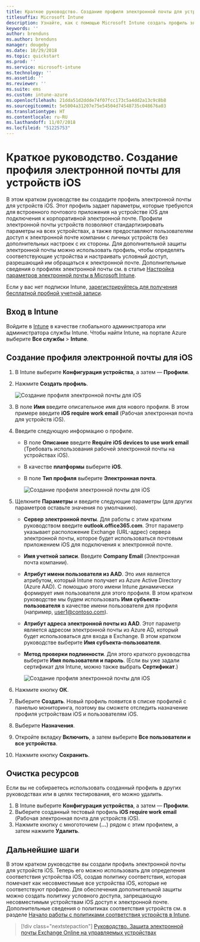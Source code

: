 ```yaml
---
title: Краткое руководство. Создание профиля электронной почты для устройств iOS
titlesuffix: Microsoft Intune
description: Узнайте, как с помощью Microsoft Intune создать профиль электронной почты устройства для безопасного подключения устройств iOS к корпоративной электронной почте.
keywords: ''
author: brenduns
ms.author: brenduns
manager: dougeby
ms.date: 10/29/2018
ms.topic: quickstart
ms.prod: ''
ms.service: microsoft-intune
ms.technology: ''
ms.assetid: ''
ms.reviewer: ''
ms.suite: ems
ms.custom: intune-azure
ms.openlocfilehash: 21dda51d2ddde74f07fcc173c5a4dd2a13c9c8b8
ms.sourcegitcommit: 5e5004a31207e75e54504d74548735c048676a03
ms.translationtype: HT
ms.contentlocale: ru-RU
ms.lasthandoff: 11/07/2018
ms.locfileid: "51225753"
---
```

# <a name="quickstart-create-an-email-device-profile-for-ios"></a>Краткое руководство. Создание профиля электронной почты для устройств iOS

В этом кратком руководстве вы создадите профиль электронной почты для устройств iOS. Этот профиль задает параметры, которые требуются для встроенного почтового приложения на устройстве iOS для подключения к корпоративной электронной почте. Профили электронной почты устройств позволяют стандартизировать параметры на всех устройствах, а также предоставляют пользователям доступ к электронной почте компании с личных устройств без дополнительных настроек с их стороны. Для дополнительной защиты электронной почты можно использовать профиль, чтобы определять соответствующие устройства и настраивать условный доступ, разрешающий им обращаться к электронной почте. Дополнительные сведения о профилях электронной почты см. в статье [Настройка параметров электронной почты в Microsoft Intune](email-settings-configure.md).

Если у вас нет подписки Intune, [зарегистрируйтесь для получения бесплатной пробной учетной записи](free-trial-sign-up.md).

## <a name="sign-in-to-intune"></a>Вход в Intune

Войдите в [Intune](https://aka.ms/intuneportal) в качестве глобального администратора или администратора службы Intune. Чтобы найти Intune, на портале Azure выберите **Все службы**  >  **Intune**.

## <a name="create-an-ios-email-profile"></a>Создание профиля электронной почты для iOS
1. В Intune выберите **Конфигурация устройства**, а затем — **Профили**.
2. Нажмите **Создать профиль**.
   
   ![Создание профиля электронной почты для iOS](media/quickstart-email-profile/ios-create-profile.png)

3. В поле **Имя** введите описательное имя для нового профиля. В этом примере введите **iOS require work email** (Рабочая электронная почта для устройств iOS).
4. Введите следующую информацию о профиле.
   - В поле **Описание** введите **Require iOS devices to use work email** (Требовать использования рабочей электронной почты на устройствах iOS).
   - В качестве **платформы** выберите **iOS**.
   - В поле **Тип профиля** выберите **Электронная почта**.
    
     ![Создание профиля электронной почты для iOS](media/quickstart-email-profile/ios-email-profile-name.png)

5. Щелкните **Параметры** и введите следующие параметры (для других параметров оставьте значения по умолчанию).
   - **Сервер электронной почты**. Для работы с этим кратким руководством введите **outlook.office365.com**. Этот параметр указывает расположение Exchange (URL-адрес) сервера электронной почты, которое будет использоваться почтовым приложением iOS для подключения к электронной почте.
   - **Имя учетной записи**. Введите **Company Email** (Электронная почта компании).
   - **Атрибут имени пользователя из AAD**. Это имя является атрибутом, который Intune получает из Azure Active Directory (Azure AAD). С помощью этого имени Intune динамически формирует имя пользователя для этого профиля. В этом кратком руководстве мы будем использовать **Имя субъекта-пользователя** в качестве имени пользователя для профиля (например, user1@contoso.com).
   - **Атрибут адреса электронной почты из AAD**. Этот параметр является адресом электронной почты из Azure AD, который будет использоваться для входа в Exchange. В этом кратком руководстве выберите **Имя субъекта-пользователя**.
   - **Метод проверки подлинности**. Для этого краткого руководства выберите **Имя пользователя и пароль**. (Если вы уже задали сертификат для Intune, можно также выбрать **Сертификат**.)
    
     ![Создание профиля электронной почты для iOS](media/quickstart-email-profile/ios-email-profile.png)

6. Нажмите кнопку **ОК**.
7. Выберите **Создать**. Новый профиль появится в списке профилей с панелью мониторинга, поэтому вы сможете отследить назначение профиля устройствам iOS и пользователям iOS.
8. Выберите **Назначения**.
9. Откройте вкладку **Включить**, а затем выберите **Все пользователи и все устройства**. 
10. Нажмите кнопку **Сохранить**.

## <a name="clean-up-resources"></a>Очистка ресурсов
Если вы не собираетесь использовать созданный профиль в других руководствах или в целях тестирования, его можно удалить.
1. В Intune выберите **Конфигурация устройства**, а затем — **Профили**.
2. Выберите созданный тестовый профиль **iOS require work email** (Рабочая электронная почта для устройств iOS).
3. Нажмите кнопку с многоточием (**...**) рядом с этим профилем, а затем нажмите **Удалить**.

## <a name="next-steps"></a>Дальнейшие шаги

В этом кратком руководстве вы создали профиль электронной почты для устройств iOS. Теперь его можно использовать для определения соответствия устройства iOS, создав политику соответствия, которая помечает как несовместимые все устройства iOS, которые не соответствуют профилю. Для обеспечения дополнительной защиты можно создать политику условного доступа, запрещающую несовместимым устройствам iOS доступ к электронной почте. Дополнительные сведения о политиках соответствия устройств см. в разделе [Начало работы с политиками соответствия устройств в Intune](device-compliance-get-started.md).

> [!div class="nextstepaction"]
> [Руководство. Защита электронной почты Exchange Online на управляемых устройствах](tutorial-protect-email-on-enrolled-devices.md)
